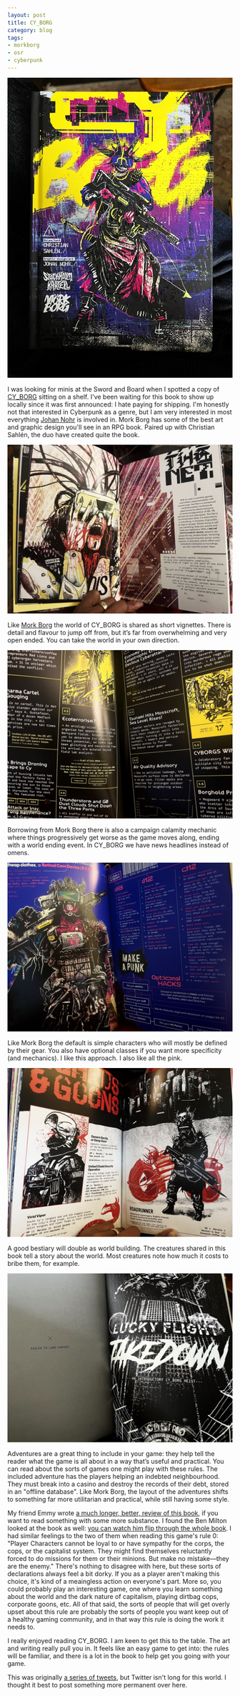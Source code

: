 ```yaml
---
layout: post
title: CY_BORG
category: blog
tags:
- morkborg
- osr
- cyberpunk
---
```


![Cy Borg Cover](/assets/img/cy_borg-cover.jpg)

I was looking for minis at the Sword and Board when I spotted a copy of [CY_BORG][cb] sitting on a shelf. I've been waiting for this book to show up locally since it was first announced: I hate paying for shipping. I'm honestly not that interested in Cyberpunk as a genre, but I am very interested in most everything [Johan Nohr][jn] is involved in. Mork Borg has some of the best art and graphic design you'll see in an RPG book. Paired up with Christian Sahlén, the duo have created quite the book.

![Cy Borg World](/assets/img/cy_borg-world.jpg)

Like [Mork Borg][mb] the world of CY_BORG is shared as short vignettes. There is detail and flavour to jump off from, but it’s far from overwhelming and very open ended. You can take the world in your own direction.

![Cy Borg Omens](/assets/img/cy_borg-omens.jpg)

Borrowing from Mork Borg there is also a campaign calamity mechanic where things progressively get worse as the game moves along, ending with a world ending event. In CY_BORG we have news headlines instead of omens.

![Cy Borg Characters](/assets/img/cy_borg-characters.jpg)

Like Mork Borg the default is simple characters who will mostly be defined by their gear. You also have optional classes if you want more specificity (and mechanics). I like this approach. I also like all the pink.

![Cy Borg Bestiary](/assets/img/cy_borg-bestiary.jpg)

A good bestiary will double as world building. The creatures shared in this book tell a story about the world. Most creatures note how much it costs to bribe them, for example.

![Cy Borg Adventure](/assets/img/cy_borg-adventure.jpg)

Adventures are a great thing to include in your game: they help tell the reader what the game is all about in a way that’s useful and practical. You can read about the sorts of games one might play with these rules. The included adventure has the players helping an indebted neighbourhood. They must break into a casino and destroy the records of their debt, stored in an "offline database". Like Mork Borg, the layout of the adventures shifts to something far more utilitarian and practical, while still having some style.

My friend Emmy wrote [a much longer, better, review of this book][review], if you want to read something with some more substance. I found the Ben Milton looked at the book as well: [you can watch him flip through the whole book][qb]. I had similar feelings to the two of them when reading this game's rule 0: "Player Characters cannot be loyal to or have sympathy for the corps, the cops, or the capitalist system. They might find themselves reluctantly forced to do missions for them or their minions. But make no mistake—they are the enemy." There's nothing to disagree with here, but these sorts of declarations always feel a bit dorky. If you as a player aren't making this choice, it's kind of a meaingless action on everyone's part. More so, you could probably play an interesting game, one where you learn something about the world and the dark nature of capitalism, playing dirtbag cops, corporate goons, etc. All of that said, the sorts of people that will get overly upset about this rule are probably the sorts of people you want keep out of a healthy gaming community, and in that way this rule is doing the work it needs to.

I really enjoyed reading CY_BORG. I am keen to get this to the table. The art and writing really pull you in. It feels like an easy game to get into: the rules will be familiar, and there is a lot in the book to help get you going with your game.

This was originally [a series of tweets][tweets], but Twitter isn't long for this world. I thought it best to post something more permanent over here. 

[cb]: https://www.drivethrurpg.com/product/393473/CYBORG-Core-Rules
[jn]: https://jnohr.itch.io/
[mb]: https://morkborg.com/
[tweets]: https://twitter.com/SaveVsTPK/status/1649004880340680704
[review]: https://bonesofcontention.blogspot.com/2023/04/mundane-vacations-cyborg.html?m=1
[qb]: https://www.youtube.com/watch?v=810m_TNTJ1A
